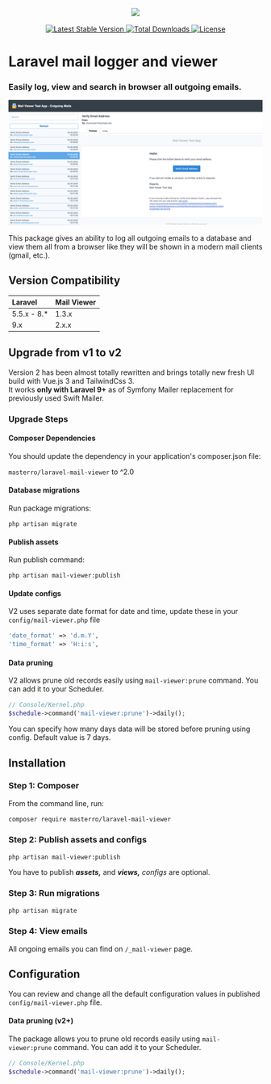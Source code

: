 <p align="center">
    <img src="https://raw.githubusercontent.com/laravel/art/master/logo-lockup/5%20SVG/2%20CMYK/1%20Full%20Color/laravel-logolockup-cmyk-red.svg">
</p>

<p align="center">
    <a href="https://packagist.org/packages/masterro/laravel-mail-viewer">
        <img src="https://img.shields.io/packagist/v/masterro/laravel-mail-viewer.svg?style=flat-rounded" alt="Latest Stable Version">
    </a>
    <a href="https://packagist.org/packages/masterro/laravel-mail-viewer">
        <img src="https://img.shields.io/packagist/dt/masterro/laravel-mail-viewer.svg?style=flat-rounded" alt="Total Downloads">
    </a>
    <a href="https://github.com/MasterRO94/laravel-mail-viewer/blob/master/LICENSE">
        <img src="https://img.shields.io/github/license/MasterRO94/laravel-mail-viewer" alt="License">
    </a>
</p>

# Laravel mail logger and viewer

### Easily log, view and search in browser all outgoing emails.

![preview](https://github.com/MasterRO94/packages/blob/master/mail-viewer/Mail%20Viewer%20Test%20App%20-%20Mail%20Viewer%202020-03-03%2014-02-25.png "Preview")

This package gives an ability to log all outgoing emails to a database and view them all from a browser like they will
be shown in a modern mail clients (gmail, etc.).

## Version Compatibility

| Laravel     | Mail Viewer |
|:------------|:------------|
| 5.5.x - 8.* | 1.3.x       |
| 9.x         | 2.x.x       |

## Upgrade from v1 to v2

Version 2 has been almost totally rewritten and brings totally new fresh UI build with Vue.js 3 and TailwindCss 3.  
It works **only with Laravel 9+** as of Symfony Mailer replacement for previously used Swift Mailer.

### Upgrade Steps

#### Composer Dependencies

You should update the dependency in your application's composer.json file:

`masterro/laravel-mail-viewer` to ^2.0

#### Database migrations

Run package migrations:

```shell
php artisan migrate
```

#### Publish assets

Run publish command:

```shell
php artisan mail-viewer:publish
```

#### Update configs

V2 uses separate date format for date and time, update these in your `config/mail-viewer.php` file

```php
'date_format' => 'd.m.Y',
'time_format' => 'H:i:s',
```

#### Data pruning

V2 allows prune old records easily using `mail-viewer:prune` command. You can add it to your Scheduler.

```php
// Console/Kernel.php
$schedule->command('mail-viewer:prune')->daily();
```

You can specify how many days data will be stored before pruning using config. Default value is 7 days.

## Installation

### Step 1: Composer

From the command line, run:

```
composer require masterro/laravel-mail-viewer
```

### Step 2: Publish assets and configs

```
php artisan mail-viewer:publish
```

You have to publish _**assets,**_ and _**views,**_ _configs_ are optional.

### Step 3: Run migrations

```
php artisan migrate
```

### Step 4: View emails

All ongoing emails you can find on `/_mail-viewer` page. 


## Configuration

You can review and change all the default configuration values in published `config/mail-viewer.php` file.

#### Data pruning (v2+)

The package allows you to prune old records easily using `mail-viewer:prune` command. You can add it to your Scheduler.

```php
// Console/Kernel.php
$schedule->command('mail-viewer:prune')->daily();
```

